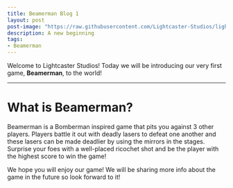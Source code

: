 ```yaml
---
title: Beamerman Blog 1
layout: post
post-image: "https://raw.githubusercontent.com/Lightcaster-Studios/lightcaster-studios.github.io/master/assets/images/Banner_Plain.png"
description: A new beginning
tags:
- Beamerman
---
```


Welcome to Lightcaster Studios! Today we will be introducing our very first game, **Beamerman**, to the world!

---

# What is Beamerman?

Beamerman is a Bomberman inspired game that pits you against 3 other players. Players battle it out with deadly lasers to defeat one another and these lasers can be made deadlier by using the mirrors in the stages. Surprise your foes with a well-placed ricochet shot and be the player with the highest score to win the game!

We hope you will enjoy our game! We will be sharing more info about the game in the future so look forward to it!